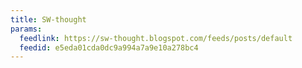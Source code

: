 ```yaml
---
title: SW-thought
params:
  feedlink: https://sw-thought.blogspot.com/feeds/posts/default
  feedid: e5eda01cda0dc9a994a7a9e10a278bc4
---
```

